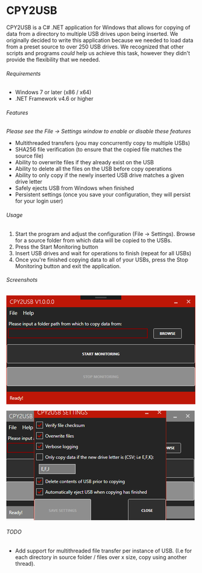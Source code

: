 # CPY2USB
CPY2USB is a C# .NET application for Windows that allows for copying of data from a directory to multiple USB drives upon being inserted. We originally decided to write this application because we needed to load data from a preset source to over 250 USB drives. We recognized that other scripts and programs *could* help us achieve this task, however they didn't provide the flexibility that we needed.

###### Requirements
* Windows 7 or later (x86 / x64)
* .NET Framework v4.6 or higher

###### Features
*Please see the File -> Settings window to enable or disable these features*
* Multithreaded transfers (you may concurrently copy to multiple USBs)
* SHA256 file verification (to ensure that the copied file matches the source file)
* Ability to overwrite files if they already exist on the USB
* Ability to delete all the files on the USB before copy operations
* Ability to only copy if the newly inserted USB drive matches a given drive letter
* Safely ejects USB from Windows when finished
* Persistent settings (once you save your configuration, they will persist for your login user)

###### Usage
1. Start the program and adjust the configuration (File -> Settings). Browse for a source folder from which data will be copied to the USBs.
2. Press the Start Monitoring button
3. Insert USB drives and wait for operations to finish (repeat for all USBs)
4. Once you're finished copying data to all of your USBs, press the Stop Monitoring button and exit the application.

###### Screenshots
![Image of Main Window](https://raw.githubusercontent.com/mrnr1/CPY2USB/master/MainWindow.png)

![Image of Settings Window](https://raw.githubusercontent.com/mrnr1/CPY2USB/master/Settings.png)

###### TODO
* Add support for multithreaded file transfer per instance of USB. (I.e for each directory in source folder / files over x size, copy using another thread).
